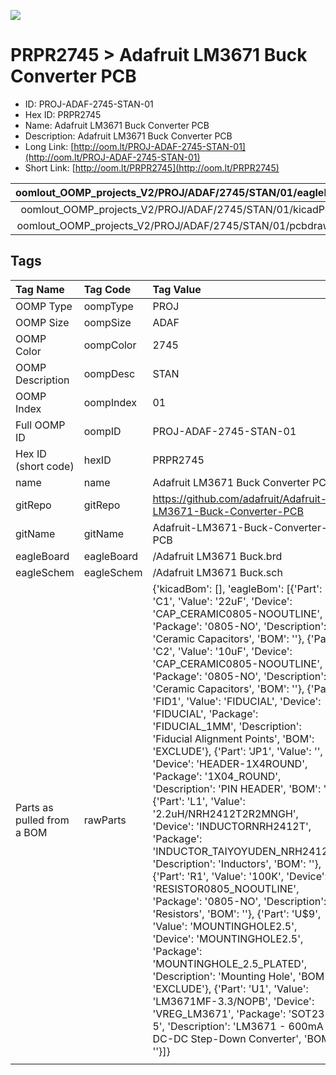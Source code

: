 


  
![][im]
# PRPR2745 > Adafruit LM3671 Buck Converter PCB

- ID: PROJ-ADAF-2745-STAN-01
- Hex ID: PRPR2745
- Name: Adafruit LM3671 Buck Converter PCB
- Description: Adafruit LM3671 Buck Converter PCB
- Long Link: [http://oom.lt/PROJ-ADAF-2745-STAN-01](http://oom.lt/PROJ-ADAF-2745-STAN-01)
- Short Link: [http://oom.lt/PRPR2745](http://oom.lt/PRPR2745)
  

|oomlout_OOMP_projects_V2/PROJ/ADAF/2745/STAN/01/eagleImage.png|oomlout_OOMP_projects_V2/PROJ/ADAF/2745/STAN/01/eagleSchemImage.png|oomlout_OOMP_projects_V2/PROJ/ADAF/2745/STAN/01/kicadPcb3dFront.png|oomlout_OOMP_projects_V2/PROJ/ADAF/2745/STAN/01/kicadPcb3dBack.png|
| :---: | :---: | :---: | :---: |
|oomlout_OOMP_projects_V2/PROJ/ADAF/2745/STAN/01/kicadPcb3d.png|oomlout_OOMP_projects_V2/PROJ/ADAF/2745/STAN/01/bomBack.png|oomlout_OOMP_projects_V2/PROJ/ADAF/2745/STAN/01/bomFront.png|oomlout_OOMP_projects_V2/PROJ/ADAF/2745/STAN/01/pcbdraw.svg|
|oomlout_OOMP_projects_V2/PROJ/ADAF/2745/STAN/01/pcbdrawBack.svg||||

## Tags
  

|Tag Name|Tag Code|Tag Value|
| :--- | :--- | :--- |
|OOMP Type|oompType|PROJ|
|OOMP Size|oompSize|ADAF|
|OOMP Color|oompColor|2745|
|OOMP Description|oompDesc|STAN|
|OOMP Index|oompIndex|01|
|Full OOMP ID|oompID|PROJ-ADAF-2745-STAN-01|
|Hex ID (short code)|hexID|PRPR2745|
|name|name|Adafruit LM3671 Buck Converter PCB|
|gitRepo|gitRepo|https://github.com/adafruit/Adafruit-LM3671-Buck-Converter-PCB|
|gitName|gitName|Adafruit-LM3671-Buck-Converter-PCB|
|eagleBoard|eagleBoard|/Adafruit LM3671 Buck.brd|
|eagleSchem|eagleSchem|/Adafruit LM3671 Buck.sch|
|Parts as pulled from a BOM|rawParts|{'kicadBom': [], 'eagleBom': [{'Part': 'C1', 'Value': '22uF', 'Device': 'CAP_CERAMIC0805-NOOUTLINE', 'Package': '0805-NO', 'Description': 'Ceramic Capacitors', 'BOM': ''}, {'Part': 'C2', 'Value': '10uF', 'Device': 'CAP_CERAMIC0805-NOOUTLINE', 'Package': '0805-NO', 'Description': 'Ceramic Capacitors', 'BOM': ''}, {'Part': 'FID1', 'Value': 'FIDUCIAL', 'Device': 'FIDUCIAL', 'Package': 'FIDUCIAL_1MM', 'Description': 'Fiducial Alignment Points', 'BOM': 'EXCLUDE'}, {'Part': 'JP1', 'Value': '', 'Device': 'HEADER-1X4ROUND', 'Package': '1X04_ROUND', 'Description': 'PIN HEADER', 'BOM': ''}, {'Part': 'L1', 'Value': '2.2uH/NRH2412T2R2MNGH', 'Device': 'INDUCTORNRH2412T', 'Package': 'INDUCTOR_TAIYOYUDEN_NRH2412T', 'Description': 'Inductors', 'BOM': ''}, {'Part': 'R1', 'Value': '100K', 'Device': 'RESISTOR0805_NOOUTLINE', 'Package': '0805-NO', 'Description': 'Resistors', 'BOM': ''}, {'Part': 'U$9', 'Value': 'MOUNTINGHOLE2.5', 'Device': 'MOUNTINGHOLE2.5', 'Package': 'MOUNTINGHOLE_2.5_PLATED', 'Description': 'Mounting Hole', 'BOM': 'EXCLUDE'}, {'Part': 'U1', 'Value': 'LM3671MF-3.3/NOPB', 'Device': 'VREG_LM3671', 'Package': 'SOT23-5', 'Description': 'LM3671 - 600mA DC-DC Step-Down Converter', 'BOM': ''}]}|
||||



[im]: PROJ/ADAF/2745/STAN/01/kicadPcb3d_450.png
